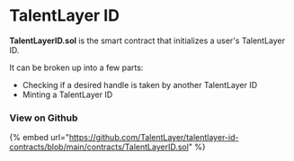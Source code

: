 # TalentLayer ID

**TalentLayerID.sol** is the smart contract that initializes a user's TalentLayer ID.

It can be broken up into a few parts:&#x20;

* Checking if a desired handle is taken by another TalentLayer ID
* Minting a TalentLayer ID

### View on Github

{% embed url="https://github.com/TalentLayer/talentlayer-id-contracts/blob/main/contracts/TalentLayerID.sol" %}

